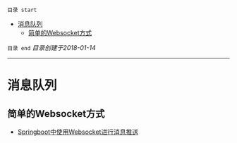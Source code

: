 `目录 start`
 
- [消息队列](#消息队列)
    - [简单的Websocket方式](#简单的websocket方式)

`目录 end` *目录创建于2018-01-14*
****************************************
# 消息队列

## 简单的Websocket方式
- [Springboot中使用Websocket进行消息推送](https://gitee.com/kcp1104/codes/14ipgcbjyenxqu6tf9d0543)

